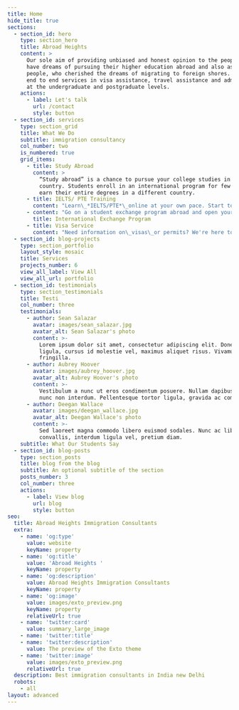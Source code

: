```yaml
---
title: Home
hide_title: true
sections:
  - section_id: hero
    type: section_hero
    title: Abroad Heights
    content: >
      Our sole aim of providing unbiased and honest opinion to the people who
      have dreams of pursuing their higher education abroad and also assisting
      people, who cherished the dreams of migrating to foreign shores. We render
      end to end services in visa assistance, travel assistance and admissions
      at the undergraduate and postgraduate levels.
    actions:
      - label: Let's talk
        url: /contact
        style: button
  - section_id: services
    type: section_grid
    title: What We Do
    subtitle: immigration consultancy
    col_number: two
    is_numbered: true
    grid_items:
      - title: Study Abroad
        content: >
          “Study abroad” is a chance to pursue your college studies in a foreign
          country. Students enroll in an international program for few year and
          earn their entire degrees in a different country.
      - title: IELTS/ PTE Training
        content: "Learn\_*IELTS/PTE*\_online at your own pace. Start today and improve your skills. Join hundreds of learners from around the world already learning . 45-day guarantee  Real-world experts. Lifetime access.\n"
      - content: "Go on a student exchange program abroad and open yourself to a world of opportunity. Becoming a\_foreign exchange student\_is a big decision. Get in touch so we can discuss your options.\n"
        title: International Exchange Program
      - title: Visa Service
        content: "Need information on\_visas\_or permits? We're here to help. Welcome to Abroad Heights.\_Visas, eVisas & Permits. Passport\_Services, Government\_Services.\n"
  - section_id: blog-projects
    type: section_portfolio
    layout_style: mosaic
    title: Services
    projects_number: 6
    view_all_label: View All
    view_all_url: portfolio
  - section_id: testimonials
    type: section_testimonials
    title: Testi
    col_number: three
    testimonials:
      - author: Sean Salazar
        avatar: images/sean_salazar.jpg
        avatar_alt: Sean Salazar's photo
        content: >-
          Lorem ipsum dolor sit amet, consectetur adipiscing elit. Donec nisl
          ligula, cursus id molestie vel, maximus aliquet risus. Vivamus in nibh
          fringilla.
      - author: Aubrey Hoover
        avatar: images/aubrey_hoover.jpg
        avatar_alt: Aubrey Hoover's photo
        content: >-
          Vestibulum a nunc ut eros condimentum posuere. Nullam dapibus quis
          nunc non interdum. Pellentesque tortor ligula, gravida ac commodo eu.
      - author: Deegan Wallace
        avatar: images/deegan_wallace.jpg
        avatar_alt: Deegan Wallace's photo
        content: >-
          Sed laoreet magna commodo libero euismod sodales. Nunc ac libero
          convallis, interdum ligula vel, pretium diam.
    subtitle: What Our Students Say
  - section_id: blog-posts
    type: section_posts
    title: blog from the blog
    subtitle: An optional subtitle of the section
    posts_number: 3
    col_number: three
    actions:
      - label: View blog
        url: blog
        style: button
seo:
  title: Abroad Heights Immigration Consultants
  extra:
    - name: 'og:type'
      value: website
      keyName: property
    - name: 'og:title'
      value: 'Abroad Heights '
      keyName: property
    - name: 'og:description'
      value: Abroad Heights Immigration Consultants
      keyName: property
    - name: 'og:image'
      value: images/exto_preview.png
      keyName: property
      relativeUrl: true
    - name: 'twitter:card'
      value: summary_large_image
    - name: 'twitter:title'
    - name: 'twitter:description'
      value: The preview of the Exto theme
    - name: 'twitter:image'
      value: images/exto_preview.png
      relativeUrl: true
  description: Best immigration consultants in India new Delhi
  robots:
    - all
layout: advanced
---
```

